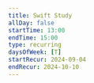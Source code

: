 ```yaml
---
title: Swift Study 
allDay: false
startTime: 13:00
endTime: 15:00
type: recurring
daysOfWeek: [T]
startRecur: 2024-09-04
endRecur: 2024-10-10
---
```

